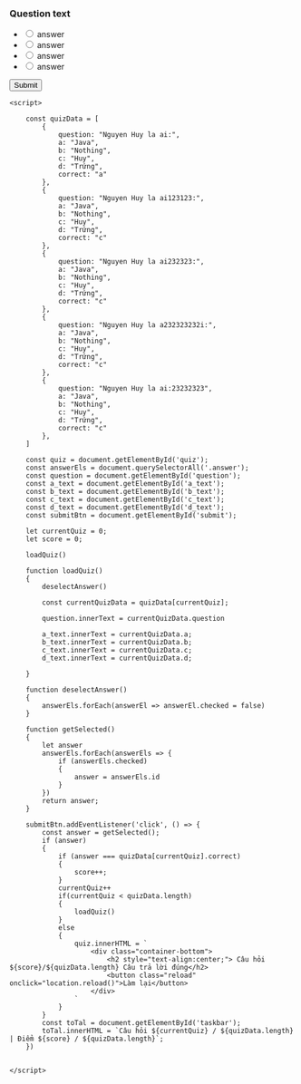 <!DOCTYPE html>
<html lang="en">
<head>
    <meta charset="UTF-8">
    <meta http-equiv="X-UA-Compatible" content="IE=edge">
    <meta name="viewport" content="width=device-width, initial-scale=1.0">
    <link href="https://fonts.googleapis.com/css2?family=Roboto:wght@400;500&display=swap" rel="stylesheet">
    <link rel="stylesheet" href="/themify-icons/themify-icons.css">
    <link rel="stylesheet" href="https://stackpath.bootstrapcdn.com/font-awesome/4.7.0/css/font-awesome.min.css">
    <link rel="stylesheet" href="https://cdnjs.cloudflare.com/ajax/libs/normalize/8.0.1/normalize.css">
    <link rel="stylesheet" href="/Quizz/style.css">
    <title>Document</title>
</head>
<body>
    <div class="container" id="quiz">
        <div class="container-top">
            <h3 id="question">Question text</h3>
            <div class="taskbar" id="taskbar">
            </div>
        </div>
        <div class="container-middle">
            <ul>
                <li>
                    <input type="radio" name="answer" id="a" class="answer">
                    <label for="a" id="a_text">answer</label>
                </li>
                <li>
                    <input type="radio" name="answer" id="b" class="answer">
                    <label for="b" id="b_text">answer</label>
                </li>
                <li>
                    <input type="radio" name="answer" id="c" class="answer">
                    <label for="c" id="c_text">answer</label>
                </li>
                <li>
                    <input type="radio" name="answer" id="d" class="answer">
                    <label for="d" id="d_text">answer</label>
                </li>
            </ul>
        </div>
        <div class="container-bottom">
            <button id="submit">Submit</button>
        </div>
    </div>

    <script>

        const quizData = [
            {
                question: "Nguyen Huy la ai:",
                a: "Java",
                b: "Nothing",
                c: "Huy",
                d: "Trứng",
                correct: "a"
            },
            {
                question: "Nguyen Huy la ai123123:",
                a: "Java",
                b: "Nothing",
                c: "Huy",
                d: "Trứng",
                correct: "c"
            },
            {
                question: "Nguyen Huy la ai232323:",
                a: "Java",
                b: "Nothing",
                c: "Huy",
                d: "Trứng",
                correct: "c"
            },
            {
                question: "Nguyen Huy la a232323232i:",
                a: "Java",
                b: "Nothing",
                c: "Huy",
                d: "Trứng",
                correct: "c"
            },
            {
                question: "Nguyen Huy la ai:23232323",
                a: "Java",
                b: "Nothing",
                c: "Huy",
                d: "Trứng",
                correct: "c"
            },
        ]

        const quiz = document.getElementById('quiz');
        const answerEls = document.querySelectorAll('.answer');
        const question = document.getElementById('question');
        const a_text = document.getElementById('a_text');
        const b_text = document.getElementById('b_text');
        const c_text = document.getElementById('c_text');
        const d_text = document.getElementById('d_text');
        const submitBtn = document.getElementById('submit');

        let currentQuiz = 0;
        let score = 0;

        loadQuiz()
        
        function loadQuiz()
        {
            deselectAnswer()

            const currentQuizData = quizData[currentQuiz];

            question.innerText = currentQuizData.question

            a_text.innerText = currentQuizData.a;
            b_text.innerText = currentQuizData.b;
            c_text.innerText = currentQuizData.c;
            d_text.innerText = currentQuizData.d;

        }

        function deselectAnswer()
        {
            answerEls.forEach(answerEl => answerEl.checked = false)
        }

        function getSelected()
        {
            let answer
            answerEls.forEach(answerEls => {
                if (answerEls.checked)
                {
                    answer = answerEls.id
                }
            })
            return answer;
        }

        submitBtn.addEventListener('click', () => {
            const answer = getSelected();
            if (answer)
            {
                if (answer === quizData[currentQuiz].correct)
                {
                    score++;
                }
                currentQuiz++
                if(currentQuiz < quizData.length)
                {
                    loadQuiz()
                }
                else
                {
                    quiz.innerHTML = `
                        <div class="container-bottom">
                            <h2 style="text-align:center;"> Câu hỏi ${score}/${quizData.length} Câu trả lời đúng</h2>
                            <button class="reload" onclick="location.reload()">Làm lại</button>
                        </div>
                    `
                }
            }
            const toTal = document.getElementById('taskbar');
            toTal.innerHTML = `Câu hỏi ${currentQuiz} / ${quizData.length} | Điểm ${score} / ${quizData.length}`;
        })
        

    </script>
</body>
</html>
